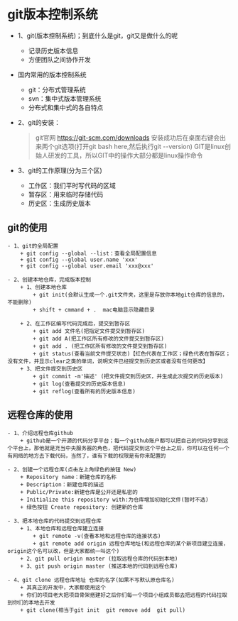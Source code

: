 # git版本控制系统
- 1、git(版本控制系统)；到底什么是git，git又是做什么的呢
    + 记录历史版本信息
    + 方便团队之间协作开发

- 国内常用的版本控制系统
    + git：分布式管理系统
    + svn：集中式版本管理系统
    + 分布式和集中式的各自特点

- 2、git的安装：
    > git官网  https://git-scm.com/downloads
    > 安装成功后在桌面右键会出来两个git选项(打开git bash here,然后执行git --version)
    > GIT是linux创始人研发的工具，所以GIT中的操作大部分都是linux操作命令


- 3、git的工作原理(分为三个区)
    + 工作区：我们平时写代码的区域
    + 暂存区：用来临时存储代码
    + 历史区：生成历史版本
 
## git的使用
    - 1、git的全局配置
        + git config --global --list：查看全局配置信息
        + git config --global user.name 'xxx'  
        + git config --global user.email 'xxx@xxx'

    - 2、创建本地仓库，完成版本控制
        + 1、创建本地仓库
            + git init(会默认生成一个.git文件夹，这里是存放你本地git仓库的信息的，不能删除)
            + shift + cmmand + .  mac电脑显示隐藏目录

        + 2、在工作区编写代码完成后，提交到暂存区
            + git add 文件名(把指定文件提交到暂存区)
            + git add A(把工作区所有修改的文件提交到暂存区)
            + git add . (把工作区所有修改的文件提交到暂存区)
            + git status(查看当前文件提交状态)【红色代表在工作区；绿色代表在暂存区；没有文件，并显示clear之类的单词，说明文件已经提交到历史区或者没有任何更改】
        + 3、把文件提交到历史区
            + git commit -m'描述' (把文件提交到历史区，并生成此次提交的历史版本)
            + git log(查看提交的历史版本信息)
            + git reflog(查看所有的历史版本信息)


## 远程仓库的使用

    - 1、介绍远程仓库github
        + github是一个开源的代码分享平台；每一个github账户都可以把自己的代码分享到这个平台上，那他就是充当中央服务器的角色，把代码提交到这个平台上之后，你可以在任何一个有网络的地方去下载代码，当然了，谁有下载的权限是有你来配置的

    - 2、创建一个远程仓库(点击左上角绿色的按钮 New)
        + Repository name：新建仓库的名称
        + Description：新建仓库的描述
        + Public/Private:新建仓库是公开还是私密的
        + Initialize this repository with:为仓库增加初始化文件(暂时不选)
        + 绿色按钮 Create repository: 创建新的仓库

    - 3、把本地仓库的代码提交到远程仓库
        + 1、本地仓库和远程仓库建立连接
            + git remote -v(查看本地和远程仓库的连接状态)
            + git remote add origin 远程仓库地址(和远程仓库的某个新项目建立连接，origin这个名可以改，但是大家都统一叫这个)
        + 2、git pull origin master (拉取远程仓库的代码到本地)
        + 3、git push origin master (推送本地的代码到远程仓库)

    - 4、git clone 远程仓库地址 仓库的名字(如果不写默认原仓库名)
        + 其真正的开发中，大家都使用这个
        + 你们的项目老大把项目骨架搭建好之后你们每一个项目小组成员都去把远程的代码拉取到你们的本地去开发
        + git clone(相当于git init  git remove add  git pull)
